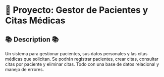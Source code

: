 # 🏥 Proyecto: Gestor de Pacientes y Citas Médicas

## 📚 Description 📚
Un sistema para gestionar pacientes, sus datos personales y las citas médicas que solicitan. 
Se podrán registrar pacientes, crear citas, consultar citas por paciente y eliminar citas. 
Todo con una base de datos relacional y manejo de errores.
